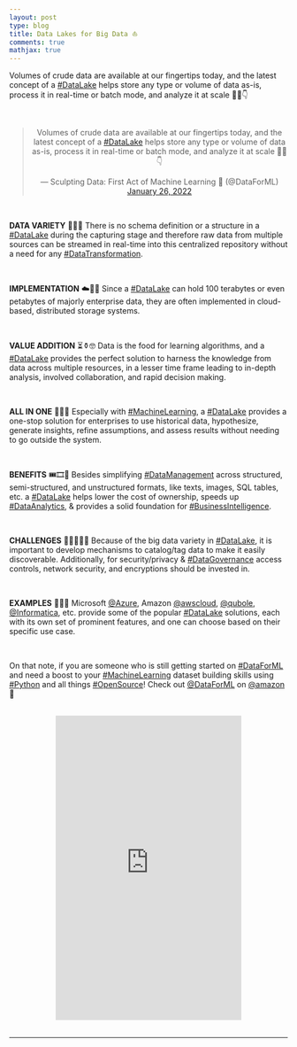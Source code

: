 ```yaml
---
layout: post
type: blog
title: Data Lakes for Big Data ⛵️
comments: true
mathjax: true
---
```


<p>Volumes of crude data are available at our fingertips today, and the latest concept of a <a href="https://twitter.com/hashtag/DataLake">#DataLake</a> helps store any type or volume of data as-is, process it in real-time or batch mode, and analyze it at scale 🤽🧵👇</p>

</br>

<center>
  
<blockquote class="twitter-tweet"><p lang="en" dir="ltr">Volumes of crude data are available at our fingertips today, and the latest concept of a <a href="https://twitter.com/hashtag/DataLake?src=hash&amp;ref_src=twsrc%5Etfw">#DataLake</a> helps store any type or volume of data as-is, process it in real-time or batch mode, and analyze it at scale 🤽🧵👇</p>&mdash; Sculpting Data: First Act of Machine Learning 📖 (@DataForML) <a href="https://twitter.com/DataForML/status/1486197404713951233?ref_src=twsrc%5Etfw">January 26, 2022</a></blockquote> <script async src="https://platform.twitter.com/widgets.js" charset="utf-8"></script>
  
</center>

</br>

<p><strong>DATA VARIETY</strong> 🍏🍌🍇 There is no schema definition or a structure in a <a href="https://twitter.com/hashtag/DataLake">#DataLake</a> during the capturing stage and therefore raw data from multiple sources can be streamed in real-time into this centralized repository without a need for any <a href="https://twitter.com/hashtag/DataTransformation">#DataTransformation</a>.</p>

</br>
 
<p><strong>IMPLEMENTATION</strong> ☁️💾🔢 Since a <a href="https://twitter.com/hashtag/DataLake">#DataLake</a> can hold 100 terabytes or even petabytes of majorly enterprise data, they are often implemented in cloud-based, distributed storage systems.</p>

</br>
 
<p><strong>VALUE ADDITION</strong> ⏳⚱️🤓 Data is the food for learning algorithms, and a <a href="https://twitter.com/hashtag/DataLake">#DataLake</a> provides the perfect solution to harness the knowledge from data across multiple resources, in a lesser time frame leading to in-depth analysis, involved collaboration, and rapid decision making.</p>

</br>
 
<p><strong>ALL IN ONE</strong> 🤖🥇👀 Especially with <a href="https://twitter.com/hashtag/MachineLearning">#MachineLearning</a>, a <a href="https://twitter.com/hashtag/DataLake">#DataLake</a> provides a one-stop solution for enterprises to use historical data, hypothesize, generate insights, refine assumptions, and assess results without needing to go outside the system.</p>

</br>

<p><strong>BENEFITS</strong> 🎟🎞📝 Besides simplifying <a href="https://twitter.com/hashtag/DataManagement">#DataManagement</a> across structured, semi-structured, and unstructured formats, like texts, images, SQL tables, etc. a <a href="https://twitter.com/hashtag/DataLake">#DataLake</a> helps lower the cost of ownership, speeds up <a href="https://twitter.com/hashtag/DataAnalytics">#DataAnalytics</a>, &amp; provides a solid foundation for <a href="https://twitter.com/hashtag/BusinessIntelligence">#BusinessIntelligence</a>.</p>

</br>

<p><strong>CHALLENGES</strong> 🧩🤸🏻‍♀️🔐 Because of the big data variety in <a href="https://twitter.com/hashtag/DataLake">#DataLake</a>, it is important to develop mechanisms to catalog/tag data to make it easily discoverable. Additionally, for security/privacy &amp; <a href="https://twitter.com/hashtag/DataGovernance">#DataGovernance</a> access controls, network security, and encryptions should be invested in.</p>

</br>

<p><strong>EXAMPLES</strong> 🐠🎯🔢 Microsoft <a href="https://twitter.com/Azure">@Azure</a>, Amazon <a href="https://twitter.com/awscloud">@awscloud</a>, <a href="https://twitter.com/qubole">@qubole</a>, <a href="https://twitter.com/Informatica">@Informatica</a>, etc. provide some of the popular <a href="https://twitter.com/hashtag/DataLake">#DataLake</a> solutions, each with its own set of prominent features, and one can choose based on their specific use case.</p>

</br>

<p>On that note, if you are someone who is still getting started on <a href="https://twitter.com/hashtag/DataForML">#DataForML</a> and need a boost to your <a href="https://twitter.com/hashtag/MachineLearning">#MachineLearning</a> dataset building skills using <a href="https://twitter.com/hashtag/Python">#Python</a> and all things <a href="https://twitter.com/hashtag/OpenSource">#OpenSource</a>! Check out <a href="https://twitter.com/DataForML">@DataForML</a> on <a href="https://twitter.com/amazon">@amazon</a> 🛒</p>

</br>

<center>
  <iframe type="text/html" width="336" height="550" frameborder="0" allowfullscreen style="max-width:100%" src="https://read.amazon.com/kp/card?asin=B08RN47C5T&preview=inline&linkCode=kpe&ref_=cm_sw_r_kb_dp_SM5Z75YRJTFFDKF860QN&tag=mobile0a1329f-20" ></iframe>
 </center>
 
</br>
<hr>
